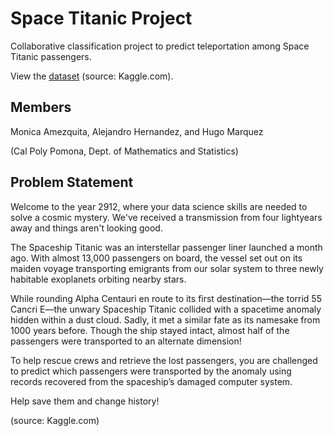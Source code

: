 # Space Titanic Project
Collaborative classification project to predict teleportation among Space Titanic passengers.

View the [dataset](https://www.kaggle.com/competitions/spaceship-titanic) (source: Kaggle.com).


## Members
Monica Amezquita, Alejandro Hernandez, and Hugo Marquez

(Cal Poly Pomona, Dept. of Mathematics and Statistics)

## Problem Statement
Welcome to the year 2912, where your data science skills are needed to solve a cosmic mystery. We've received a transmission from four lightyears away and things aren't looking good.

The Spaceship Titanic was an interstellar passenger liner launched a month ago. With almost 13,000 passengers on board, the vessel set out on its maiden voyage transporting emigrants from our solar system to three newly habitable exoplanets orbiting nearby stars.

While rounding Alpha Centauri en route to its first destination—the torrid 55 Cancri E—the unwary Spaceship Titanic collided with a spacetime anomaly hidden within a dust cloud. Sadly, it met a similar fate as its namesake from 1000 years before. Though the ship stayed intact, almost half of the passengers were transported to an alternate dimension!

To help rescue crews and retrieve the lost passengers, you are challenged to predict which passengers were transported by the anomaly using records recovered from the spaceship’s damaged computer system.

Help save them and change history!

(source: Kaggle.com)
